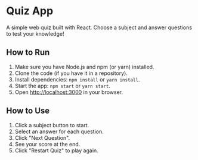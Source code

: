 # Quiz App

A simple web quiz built with React. Choose a subject and answer questions to test your knowledge!

## How to Run

1.  Make sure you have Node.js and npm (or yarn) installed.
2.  Clone the code (if you have it in a repository).
3.  Install dependencies: `npm install` or `yarn install`.
4.  Start the app: `npm start` or `yarn start`.
5.  Open [http://localhost:3000](http://localhost:3000) in your browser.

## How to Use

1.  Click a subject button to start.
2.  Select an answer for each question.
3.  Click "Next Question".
4.  See your score at the end.
5.  Click "Restart Quiz" to play again.